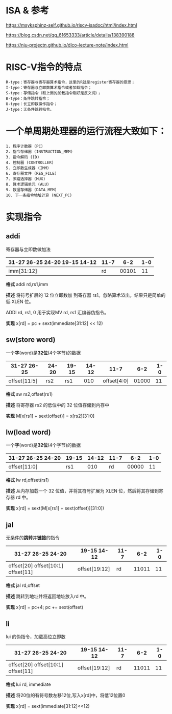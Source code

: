 # ISA & 参考
  https://msyksphinz-self.github.io/riscv-isadoc/html/index.html

  https://blog.csdn.net/qq_61653333/article/details/138390188

  https://nju-projectn.github.io/dlco-lecture-note/index.html

# RISC-V指令的特点
    R-type：寄存器与寄存器算术指令，这里的R就是register寄存器的意思；
    I-type：寄存器与立即数算术指令或者加载指令；
    S-type：存储指令（和上面的加载指令刚好是反义词）；
    B-type：条件跳转指令；
    U-type：长立即数操作指令；
    J-type：无条件跳转指令。


# 一个单周期处理器的运行流程大致如下：

    1. 程序计数器 (PC)
    2. 指令存储器 (INSTRUCTION_MEM)
    3. 指令解码 (ID)
    4. 控制器 (CONTROLLER)
    5. 立即数生成器 (IMM)
    6. 寄存器文件 (REG_FILE)
    7. 多路选择器 (MUX)
    8. 算术逻辑单元 (ALU)
    9. 数据存储器 (DATA_MEM)
    10. 下一条指令地址计算 (NEXT_PC)

# 实现指令

##  addi
寄存器与立即数做加法

31-27 26-25 24-20 19-15 14-12|11-7|6-2|1-0
|----------------------------|----|---|---|
  imm[31:12] |rd|00101|11

**格式**   addi rd,rs1,imm

**描述** 将符号扩展的 12 位立即数加 到寄存器 rs1。忽略算术溢出，结果只是简单的低 XLEN 位。 

ADDI rd, rs1, 0 用于实现MV rd, rs1 汇编器伪指令。

**实现** x[rd] = pc + sext(immediate[31:12] << 12)

##  sw(store word)
一个**字**(word)是**32位**(4个字节)的数据

31-27 26-25|24-20|19-15|14-12|11-7|6-2|1-0
|----------|-----|-----|-----|----|---|---|
offset[11:5]|rs2|rs1|010|offset[4:0]|01000|11

**格式**   sw rs2,offset(rs1)

**描述** 将寄存器 rs2 的低位中的 32 位值存储到内存中

**实现** M[x[rs1] + sext(offset)] = x[rs2][31:0]

##  lw(load word)
一个**字**(word)是**32位**(4个字节)的数据

31-27 26-25 24-20|19-15|14-12|11-7|6-2|1-0
|----------------|-----|-----|----|---|---|
offset[11:0]|rs1|010|rd|00000|11

**格式**    lw rd,offset(rs1)

**描述** 从内存加载一个 32 位值，并将其符号扩展为 XLEN 位，然后将其存储到寄存器 rd 中。

**实现** x[rd] = sext(M[x[rs1] + sext(offset)][31:0])

##  jal
无条件的**跳转**并**链接**的指令

31-27 26-25 24-20|19-15 14-12|11-7|6-2|1-0
|----------------|-----------|----|---|---|
offset[20] offset[10:1] offset[11] | offset[19:12] |rd|11011|11

**格式**    jal rd,offset

**描述** 跳转到地址并将返回地址放入rd 中。

**实现** x[rd] = pc+4; pc += sext(offset)

##  li
lui 的伪指令，加载高位立即数

31-27 26-25 24-20|19-15 14-12|11-7|6-2|1-0
|----------------|-----------|----|---|---|
offset[20] offset[10:1] offset[11] | offset[19:12] |rd|11011|11

**格式**    lui rd, immediate

**描述** 将20位的有符号数左移12位,写入x[rd]中，将低12位置0

**实现** x[rd] = sext(immediate[31:12]<<12)